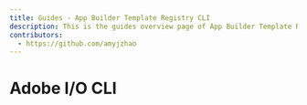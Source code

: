 ```yaml
---
title: Guides - App Builder Template Registry CLI
description: This is the guides overview page of App Builder Template Registry CLI.
contributors:
  - https://github.com/amyjzhao
---
```

# Adobe I/O CLI